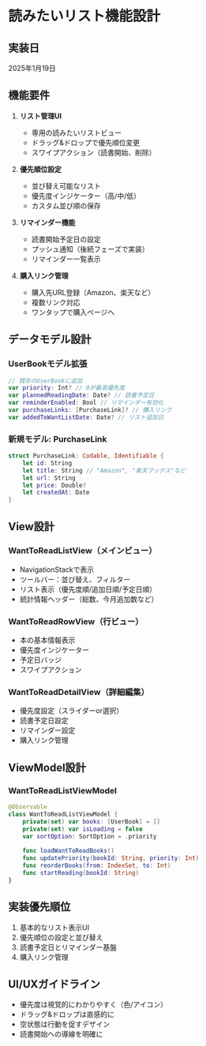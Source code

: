 # 読みたいリスト機能設計

## 実装日
2025年1月19日

## 機能要件
1. **リスト管理UI**
   - 専用の読みたいリストビュー
   - ドラッグ&ドロップで優先順位変更
   - スワイプアクション（読書開始、削除）

2. **優先順位設定**
   - 並び替え可能なリスト
   - 優先度インジケーター（高/中/低）
   - カスタム並び順の保存

3. **リマインダー機能**
   - 読書開始予定日の設定
   - プッシュ通知（後続フェーズで実装）
   - リマインダー一覧表示

4. **購入リンク管理**
   - 購入先URL登録（Amazon、楽天など）
   - 複数リンク対応
   - ワンタップで購入ページへ

## データモデル設計

### UserBookモデル拡張
```swift
// 既存のUserBookに追加
var priority: Int? // 0が最高優先度
var plannedReadingDate: Date? // 読書予定日
var reminderEnabled: Bool // リマインダー有効化
var purchaseLinks: [PurchaseLink]? // 購入リンク
var addedToWantListDate: Date? // リスト追加日
```

### 新規モデル: PurchaseLink
```swift
struct PurchaseLink: Codable, Identifiable {
    let id: String
    let title: String // "Amazon", "楽天ブックス"など
    let url: String
    let price: Double?
    let createdAt: Date
}
```

## View設計

### WantToReadListView（メインビュー）
- NavigationStackで表示
- ツールバー：並び替え、フィルター
- リスト表示（優先度順/追加日順/予定日順）
- 統計情報ヘッダー（総数、今月追加数など）

### WantToReadRowView（行ビュー）
- 本の基本情報表示
- 優先度インジケーター
- 予定日バッジ
- スワイプアクション

### WantToReadDetailView（詳細編集）
- 優先度設定（スライダーor選択）
- 読書予定日設定
- リマインダー設定
- 購入リンク管理

## ViewModel設計

### WantToReadListViewModel
```swift
@Observable
class WantToReadListViewModel {
    private(set) var books: [UserBook] = []
    private(set) var isLoading = false
    var sortOption: SortOption = .priority
    
    func loadWantToReadBooks()
    func updatePriority(bookId: String, priority: Int)
    func reorderBooks(from: IndexSet, to: Int)
    func startReading(bookId: String)
}
```

## 実装優先順位
1. 基本的なリスト表示UI
2. 優先順位の設定と並び替え
3. 読書予定日とリマインダー基盤
4. 購入リンク管理

## UI/UXガイドライン
- 優先度は視覚的にわかりやすく（色/アイコン）
- ドラッグ&ドロップは直感的に
- 空状態は行動を促すデザイン
- 読書開始への導線を明確に